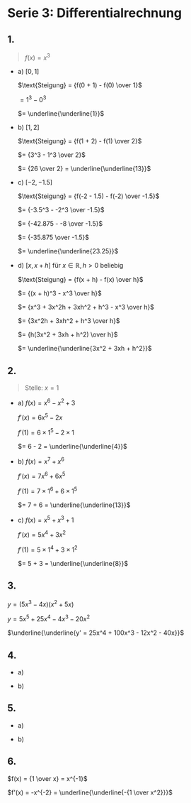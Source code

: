 # Serie 3: Differentialrechnung

## 1.

> $f(x) = x^3$

- a) $[0,1]$

  $\text{Steigung} = {f(0 + 1) - f(0) \over 1}$

  $= 1^3 - 0^3$

  $= \underline{\underline{1}}$

- b) $[1,2]$

  $\text{Steigung} = {f(1 + 2) - f(1) \over 2}$

  $= {3^3 - 1^3 \over 2}$

  $= {26 \over 2} = \underline{\underline{13}}$

- c) $[-2, -1.5]$

  $\text{Steigung} = {f(-2 - 1.5) - f(-2) \over -1.5}$

  $= {-3.5^3 - -2^3 \over -1.5}$

  $= {-42.875 - -8 \over -1.5}$

  $= {-35.875 \over -1.5}$

  $= \underline{\underline{23.25}}$

- d) $[x, x + h] \text{ für } x \in \mathbb{R}, h > 0 \text{ beliebig}$

  $\text{Steigung} = {f(x + h) - f(x) \over h}$

  $= {(x + h)^3 - x^3 \over h}$

  $= {x^3 + 3x^2h + 3xh^2 + h^3 - x^3 \over h}$

  $= {3x^2h + 3xh^2 + h^3 \over h}$

  $= {h(3x^2 + 3xh + h^2) \over h}$

  $= \underline{\underline{3x^2 + 3xh + h^2}}$

## 2.

> Stelle: $x = 1$

- a) $f(x) = x^6 - x^2 + 3$

  $f'(x) = 6x^5 - 2x$

  $f'(1) = 6 \times 1^5 - 2 \times 1$

  $= 6 - 2 = \underline{\underline{4}}$

- b) $f(x) = x^7 + x^6$

  $f'(x) = 7x^6 + 6x^5$

  $f'(1) = 7 \times 1^6 + 6 \times 1^5$

  $= 7 + 6 = \underline{\underline{13}}$

- c) $f(x) = x^5 + x^3 + 1$

  $f'(x) = 5x^4 + 3x^2$

  $f'(1) = 5 \times 1^4 + 3 \times 1^2$

  $= 5 + 3 = \underline{\underline{8}}$

## 3.

  $y = (5x^3 - 4x)(x^2 + 5x)$

  $y = 5x^5 + 25x^4 - 4x^3 - 20x^2$

  $\underline{\underline{y' = 25x^4 + 100x^3 - 12x^2 - 40x}}$

## 4.

  - a)

  - b)

## 5.

  - a)

  - b)

## 6.

  $f(x) = {1 \over x} = x^{-1}$

  $f'(x) = -x^{-2} = \underline{\underline{-{1 \over x^2}}}$
